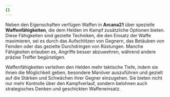```yaml
---
{}
---
```

Neben den Eigenschaften verfügen Waffen in **Arcana21** über spezielle **Waffenfähigkeiten**, die dem Helden im Kampf zusätzliche Optionen bieten. Diese Fähigkeiten sind gezielte Techniken, die den Einsatz der Waffe maximieren, sei es durch das Aufschlitzen von Gegnern, das Betäuben von Feinden oder das gezielte Durchdringen von Rüstungen. Manche Fähigkeiten erlauben es, Angriffe besser abzuwehren, während andere präzise Treffer begünstigen.  
  
Waffenfähigkeiten verleihen den Helden mehr taktische Tiefe, indem sie ihnen die Möglichkeit geben, besondere Manöver auszuführen und gezielt auf die Stärken und Schwächen ihrer Gegner einzugehen. Sie bieten nicht nur mehr Kontrolle über den Kampfverlauf, sondern belohnen auch strategisches Denken und geschickten Waffeneinsatz.